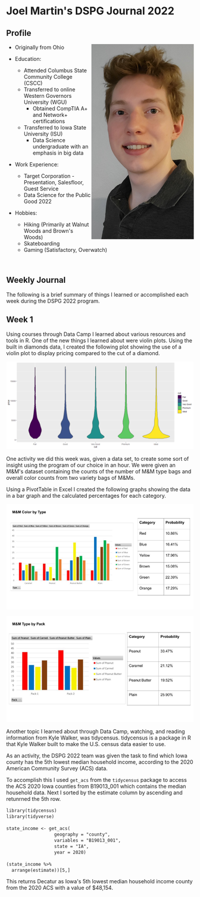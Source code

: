 
# Joel Martin's DSPG Journal 2022

## Profile
<img src="images/tempProfile.jpg" align="right" width="275px"/>

- Originally from Ohio

- Education:
	- Attended Columbus State Community College (CSCC)
	- Transferred to online Western Governors University (WGU)
		- Obtained CompTIA A+ and Network+ certifications
	- Transferred to Iowa State University (ISU)
		- Data Science undergraduate with an emphasis in big data

- Work Experience:
	- Target Corporation - Presentation, Salesfloor, Guest Service
	- Data Science for the Public Good 2022

- Hobbies:
	- Hiking (Primarily at Walnut Woods and Brown's Woods)
	- Skateboarding
	- Gaming (Satisfactory, Overwatch)

<br clear="right"/>

## Weekly Journal
The following is a brief summary of things I learned or accomplished each week during the DSPG 2022 program.

## Week 1
Using courses through Data Camp I learned about various resources and tools in R.
One of the new things I learned about were violin plots.
Using the built in diamonds data, I created the following plot showing the use of a violin plot to display pricing 
compared to the cut of a diamond.

![Diamond Violin Plot](images/diamondViolinPlot.png)

One activity we did this week was, given a data set, to create some sort of insight using the program of our choice in an hour. 
We were given an M&M's dataset containing the counts of the number of M&M type bags and overall color counts from two variety bags of M&Ms. 

Using a PivotTable in Excel I created the following graphs showing the data in a bar graph and the calculated percentages for each category.

![M&M Graph](images/MandMGraph1.jpg)

![M&M Graph](images/MandMGraph2.jpg)

Another topic I learned about through Data Camp, watching, and reading information from Kyle Walker, was tidycensus.
tidycensus is a package in R that Kyle Walker built to make the U.S. census data easier to use.

As an activity, the DSPG 2022 team was given the task to find which Iowa county has the 5th lowest median household income,
according to the 2020 American Community Survey (ACS) data.

To accomplish this I used ```get_acs``` from the ```tidycensus``` package to access the ACS 2020 Iowa counties from B19013_001 which contains the median household data. Next I sorted by the estimate column by ascending and retunrned the 5th row.

```
library(tidycensus)
library(tidyverse)

state_income <- get_acs(
                  geography = "county",
                  variables = "B19013_001",
                  state = "IA",
                  year = 2020)

(state_income %>%
  arrange(estimate))[5,]
```

This returns Decatur as Iowa's 5th lowest median household income county from the 2020 ACS with a value of $48,154.

